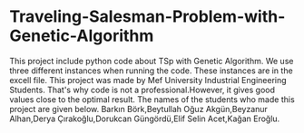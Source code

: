 # Traveling-Salesman-Problem-with-Genetic-Algorithm
This project include python code about TSp with Genetic Algorithm.
We use three different instances when running the code. These instances are in the excell file.
This project was made by Mef University Industrial Engineering Students.
That's why code is not a professional.However, it gives good values close to the optimal result.
The names of the students who made this project are given below.
Barkın Börk,Beytullah Oğuz Akgün,Beyzanur Alhan,Derya Çırakoğlu,Dorukcan Güngördü,Elif Selin Acet,Kağan Eroğlu.


